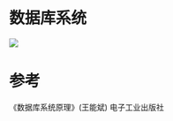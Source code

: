 # 数据库系统

<img src="http://cdn.yangchaofan.cn/BlogGifRes/20210407/CoGqf7SJE8IX.png">


# 参考

《数据库系统原理》(王能斌) 电子工业出版社